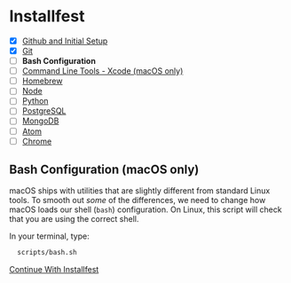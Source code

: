 # Installfest

- [x] [Github and Initial Setup](github.md)
- [x] [Git](git.md)
- [ ] **Bash Configuration**
- [ ] [Command Line Tools - Xcode (macOS only)](command_line_tools.md)
- [ ] [Homebrew](homebrew.md)
- [ ] [Node](node.md)
- [ ] [Python](python.md)
- [ ] [PostgreSQL](postgres.md)
- [ ] [MongoDB](mongodb.md)
- [ ] [Atom](atom.md)
- [ ] [Chrome](chrome.md)

## Bash Configuration (macOS only)

macOS ships with utilities that are slightly different from standard Linux tools.
To smooth out *some* of the differences, we need to change how macOS loads our
shell (`bash`) configuration. On Linux, this script will check that you are using
the correct shell.

 In your terminal, type:

```bash
  scripts/bash.sh
```

[Continue With Installfest](command_line_tools.md)
